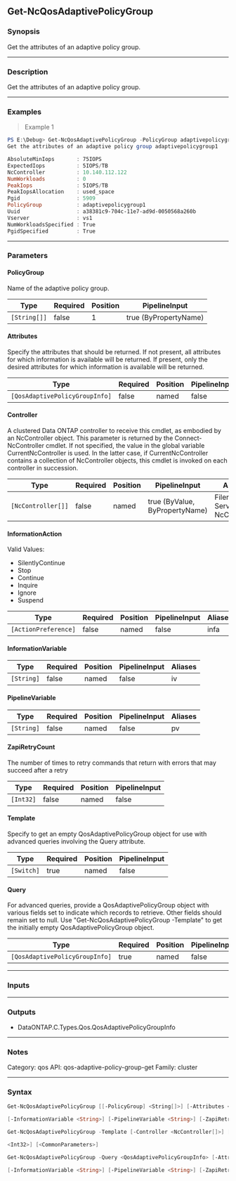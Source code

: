 Get-NcQosAdaptivePolicyGroup
----------------------------

### Synopsis
Get the attributes of an adaptive policy group.

---

### Description

Get the attributes of an adaptive policy group.

---

### Examples
> Example 1

```PowerShell
PS E:\Debug> Get-NcQosAdaptivePolicyGroup -PolicyGroup adaptivepolicygroup1
Get the attributes of an adaptive policy group adaptivepolicygroup1

AbsoluteMinIops       : 75IOPS
ExpectedIops          : 5IOPS/TB
NcController          : 10.140.112.122
NumWorkloads          : 0
PeakIops              : 5IOPS/TB
PeakIopsAllocation    : used_space
Pgid                  : 5909
PolicyGroup           : adaptivepolicygroup1
Uuid                  : a38381c9-704c-11e7-ad9d-0050568a260b
Vserver               : vs1
NumWorkloadsSpecified : True
PgidSpecified         : True

```

---

### Parameters
#### **PolicyGroup**
Name of the adaptive policy group.

|Type        |Required|Position|PipelineInput        |
|------------|--------|--------|---------------------|
|`[String[]]`|false   |1       |true (ByPropertyName)|

#### **Attributes**
Specify the attributes that should be returned.
If not present, all attributes for which information is available will be returned.
If present, only the desired attributes for which information is available will be returned.

|Type                          |Required|Position|PipelineInput|
|------------------------------|--------|--------|-------------|
|`[QosAdaptivePolicyGroupInfo]`|false   |named   |false        |

#### **Controller**
A clustered Data ONTAP controller to receive this cmdlet, as embodied by an NcController object. This parameter is returned by the Connect-NcController cmdlet.  If not specified, the value in the global variable CurrentNcController is used. In the latter case, if CurrentNcController contains a collection of NcController objects, this cmdlet is invoked on each controller in succession.

|Type              |Required|Position|PipelineInput                 |Aliases                          |
|------------------|--------|--------|------------------------------|---------------------------------|
|`[NcController[]]`|false   |named   |true (ByValue, ByPropertyName)|Filer<br/>Server<br/>NcController|

#### **InformationAction**

Valid Values:

* SilentlyContinue
* Stop
* Continue
* Inquire
* Ignore
* Suspend

|Type                |Required|Position|PipelineInput|Aliases|
|--------------------|--------|--------|-------------|-------|
|`[ActionPreference]`|false   |named   |false        |infa   |

#### **InformationVariable**

|Type      |Required|Position|PipelineInput|Aliases|
|----------|--------|--------|-------------|-------|
|`[String]`|false   |named   |false        |iv     |

#### **PipelineVariable**

|Type      |Required|Position|PipelineInput|Aliases|
|----------|--------|--------|-------------|-------|
|`[String]`|false   |named   |false        |pv     |

#### **ZapiRetryCount**
The number of times to retry commands that return with errors that may succeed after a retry

|Type     |Required|Position|PipelineInput|
|---------|--------|--------|-------------|
|`[Int32]`|false   |named   |false        |

#### **Template**
Specify to get an empty QosAdaptivePolicyGroup object for use with advanced queries involving the Query attribute.

|Type      |Required|Position|PipelineInput|
|----------|--------|--------|-------------|
|`[Switch]`|true    |named   |false        |

#### **Query**
For advanced queries, provide a QosAdaptivePolicyGroup object with various fields set to indicate which records to retrieve.  Other fields should remain set to null.  Use "Get-NcQosAdaptivePolicyGroup -Template" to get the initially empty QosAdaptivePolicyGroup object.

|Type                          |Required|Position|PipelineInput|
|------------------------------|--------|--------|-------------|
|`[QosAdaptivePolicyGroupInfo]`|true    |named   |false        |

---

### Inputs

---

### Outputs
* DataONTAP.C.Types.Qos.QosAdaptivePolicyGroupInfo

---

### Notes
Category: qos
API: qos-adaptive-policy-group-get
Family: cluster

---

### Syntax
```PowerShell
Get-NcQosAdaptivePolicyGroup [[-PolicyGroup] <String[]>] [-Attributes <QosAdaptivePolicyGroupInfo>] [-Controller <NcController[]>] [-InformationAction <ActionPreference>] 
```
```PowerShell
[-InformationVariable <String>] [-PipelineVariable <String>] [-ZapiRetryCount <Int32>] [<CommonParameters>]
```
```PowerShell
Get-NcQosAdaptivePolicyGroup -Template [-Controller <NcController[]>] [-InformationAction <ActionPreference>] [-InformationVariable <String>] [-PipelineVariable <String>] [-ZapiRetryCount 
```
```PowerShell
<Int32>] [<CommonParameters>]
```
```PowerShell
Get-NcQosAdaptivePolicyGroup -Query <QosAdaptivePolicyGroupInfo> [-Attributes <QosAdaptivePolicyGroupInfo>] [-Controller <NcController[]>] [-InformationAction <ActionPreference>] 
```
```PowerShell
[-InformationVariable <String>] [-PipelineVariable <String>] [-ZapiRetryCount <Int32>] [<CommonParameters>]
```
